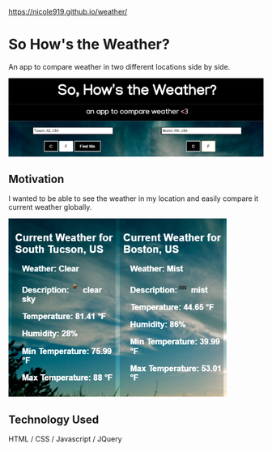 https://nicole919.github.io/weather/

# So How's the Weather?

An app to compare weather in two different locations side by side.

![second](screenshots/ss1.png)

## Motivation

I wanted to be able to see the weather in my location and easily compare it current weather globally.

![first](screenshots/ss2.png)


## Technology Used

HTML / CSS / Javascript / JQuery
